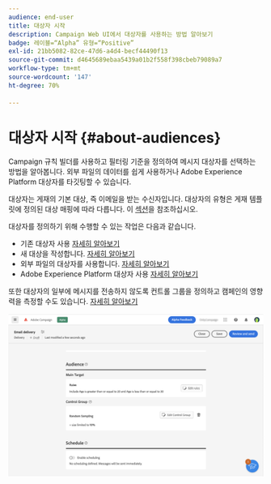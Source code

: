 ```yaml
---
audience: end-user
title: 대상자 시작
description: Campaign Web UI에서 대상자를 사용하는 방법 알아보기
badge: 레이블=“Alpha” 유형=“Positive”
exl-id: 21bb5082-82ce-47d6-a4d4-becf44490f13
source-git-commit: d4645689ebaa5439a01b2f558f398cbeb79089a7
workflow-type: tm+mt
source-wordcount: '147'
ht-degree: 70%

---
```



# 대상자 시작 {#about-audiences}

<!--
Audience only created for the delivery, not available later-->


<!--
Three ways:
* existing audience

Campaign or AEP Audiences

* create new on the fly

query like AEP segment builder (same component with campaign data)

* import from file

show use case with a new audience creation (or import from file?)

control groups like acc: exract, random, based on attribute
-->

Campaign 규칙 빌더를 사용하고 필터링 기준을 정의하여 메시지 대상자를 선택하는 방법을 알아봅니다. 외부 파일의 데이터를 쉽게 사용하거나 Adobe Experience Platform 대상자를 타깃팅할 수 있습니다.

대상자는 게재의 기본 대상, 즉 이메일을 받는 수신자입니다. 대상자의 유형은 게재 템플릿에 정의된 대상 매핑에 따라 다릅니다. 이 [섹션](../email/create-email.md)을 참조하십시오.

대상자를 정의하기 위해 수행할 수 있는 작업은 다음과 같습니다.

* 기존 대상자 사용 [자세히 알아보기](add-audience.md)
* 새 대상을 작성합니다. [자세히 알아보기](segment-builder.md)
* 외부 파일의 대상자를 사용합니다. [자세히 알아보기](file-audience.md)
* Adobe Experience Platform 대상자 사용 [자세히 알아보기](aep-audience.md)

또한 대상자의 일부에 메시지를 전송하지 않도록 컨트롤 그룹을 정의하고 캠페인의 영향력을 측정할 수도 있습니다. [자세히 알아보기](control-group.md)

![](assets/about-audience.png)

